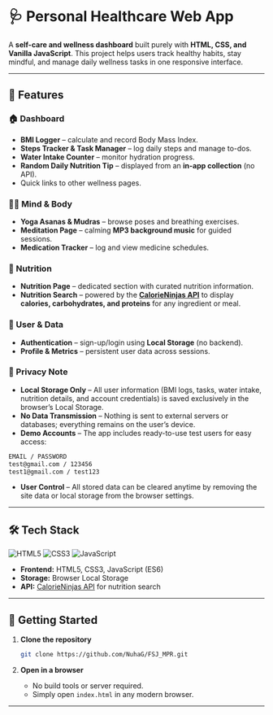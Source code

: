 # 🩺 Personal Healthcare Web App

A **self-care and wellness dashboard** built purely with **HTML, CSS, and Vanilla JavaScript**.
This project helps users track healthy habits, stay mindful, and manage daily wellness tasks in one responsive interface.

---

## 🌟 Features

### 🏠 Dashboard

* **BMI Logger** – calculate and record Body Mass Index.
* **Steps Tracker & Task Manager** – log daily steps and manage to-dos.
* **Water Intake Counter** – monitor hydration progress.
* **Random Daily Nutrition Tip** – displayed from an **in-app collection** (no API).
* Quick links to other wellness pages.

### 🧘‍♀️ Mind & Body

* **Yoga Asanas & Mudras** – browse poses and breathing exercises.
* **Meditation Page** – calming **MP3 background music** for guided sessions.
* **Medication Tracker** – log and view medicine schedules.

### 🥗 Nutrition

* **Nutrition Page** – dedicated section with curated nutrition information.
* **Nutrition Search** – powered by the **[CalorieNinjas API](https://calorieninjas.com/)** to display
  **calories, carbohydrates, and proteins** for any ingredient or meal.

### 🔐 User & Data

* **Authentication** – sign-up/login using **Local Storage** (no backend).
* **Profile & Metrics** – persistent user data across sessions.

### 🔑 Privacy Note

* **Local Storage Only** – All user information (BMI logs, tasks, water intake, nutrition details, and account credentials) is saved exclusively in the browser’s Local Storage.
* **No Data Transmission** – Nothing is sent to external servers or databases; everything remains on the user’s device.
* **Demo Accounts** – The app includes ready-to-use test users for easy access:
```bash
EMAIL / PASSWORD
test@gmail.com / 123456
test1@gmail.com / test123
```
* **User Control** – All stored data can be cleared anytime by removing the site data or local storage from the browser settings.

---

## 🛠️ Tech Stack

![HTML5](https://img.shields.io/badge/HTML5-orange?logo=html5)
![CSS3](https://img.shields.io/badge/CSS3-blue?logo=css3)
![JavaScript](https://img.shields.io/badge/JavaScript-yellow?logo=javascript)
* **Frontend:** HTML5, CSS3, JavaScript (ES6)
* **Storage:** Browser Local Storage
* **API:** [CalorieNinjas API](https://calorieninjas.com/api) for nutrition search

---

## 🚀 Getting Started

1. **Clone the repository**

   ```bash
   git clone https://github.com/NuhaG/FSJ_MPR.git
   ```
2. **Open in a browser**

   * No build tools or server required.
   * Simply open `index.html` in any modern browser.

---
